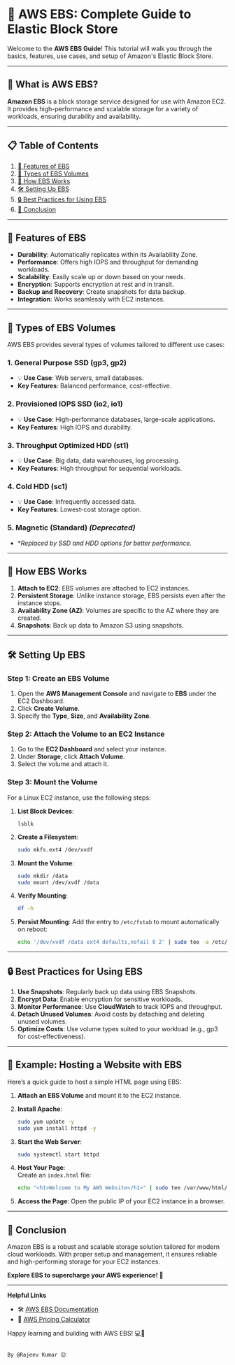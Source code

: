 # 💾 **AWS EBS: Complete Guide to Elastic Block Store**  

Welcome to the **AWS EBS Guide**! This tutorial will walk you through the basics, features, use cases, and setup of Amazon's Elastic Block Store.  

---

## 🎯 **What is AWS EBS?**  

**Amazon EBS** is a block storage service designed for use with Amazon EC2. It provides high-performance and scalable storage for a variety of workloads, ensuring durability and availability.  

---

## 📋 **Table of Contents**  

1. [🌟 Features of EBS](#-features-of-ebs)  
2. [📘 Types of EBS Volumes](#-types-of-ebs-volumes)  
3. [🚀 How EBS Works](#-how-ebs-works)  
4. [🛠️ Setting Up EBS](#%EF%B8%8F-setting-up-ebs)  
5. [🔒 Best Practices for Using EBS](#-best-practices-for-using-ebs)  
6. [🎉 Conclusion](#-conclusion)  

---

## 🌟 **Features of EBS**  

- **Durability**: Automatically replicates within its Availability Zone.  
- **Performance**: Offers high IOPS and throughput for demanding workloads.  
- **Scalability**: Easily scale up or down based on your needs.  
- **Encryption**: Supports encryption at rest and in transit.  
- **Backup and Recovery**: Create snapshots for data backup.  
- **Integration**: Works seamlessly with EC2 instances.  

---

## 📘 **Types of EBS Volumes**  

AWS EBS provides several types of volumes tailored to different use cases:  

### 1. **General Purpose SSD (gp3, gp2)**  
- 💡 **Use Case**: Web servers, small databases.  
- **Key Features**: Balanced performance, cost-effective.  

### 2. **Provisioned IOPS SSD (io2, io1)**  
- 💡 **Use Case**: High-performance databases, large-scale applications.  
- **Key Features**: High IOPS and durability.  

### 3. **Throughput Optimized HDD (st1)**  
- 💡 **Use Case**: Big data, data warehouses, log processing.  
- **Key Features**: High throughput for sequential workloads.  

### 4. **Cold HDD (sc1)**  
- 💡 **Use Case**: Infrequently accessed data.  
- **Key Features**: Lowest-cost storage option.  

### 5. **Magnetic (Standard)** *(Deprecated)*  
- **Replaced by SSD and HDD options for better performance.*  

---

## 🚀 **How EBS Works**  

1. **Attach to EC2**: EBS volumes are attached to EC2 instances.  
2. **Persistent Storage**: Unlike instance storage, EBS persists even after the instance stops.  
3. **Availability Zone (AZ)**: Volumes are specific to the AZ where they are created.  
4. **Snapshots**: Back up data to Amazon S3 using snapshots.  

---

## 🛠️ **Setting Up EBS**  

### Step 1: Create an EBS Volume  

1. Open the **AWS Management Console** and navigate to **EBS** under the EC2 Dashboard.  
2. Click **Create Volume**.  
3. Specify the **Type**, **Size**, and **Availability Zone**.  

### Step 2: Attach the Volume to an EC2 Instance  

1. Go to the **EC2 Dashboard** and select your instance.  
2. Under **Storage**, click **Attach Volume**.  
3. Select the volume and attach it.  

### Step 3: Mount the Volume  

For a Linux EC2 instance, use the following steps:  

1. **List Block Devices**:  
   ```git
   lsblk
   ```  

2. **Create a Filesystem**:  
   ```bash
   sudo mkfs.ext4 /dev/xvdf
   ```  

3. **Mount the Volume**:  
   ```bash
   sudo mkdir /data
   sudo mount /dev/xvdf /data
   ```  

4. **Verify Mounting**:  
   ```bash
   df -h
   ```  

5. **Persist Mounting**: Add the entry to `/etc/fstab` to mount automatically on reboot:  
   ```bash
   echo '/dev/xvdf /data ext4 defaults,nofail 0 2' | sudo tee -a /etc/fstab
   ```  

---

## 🔒 **Best Practices for Using EBS**  

1. **Use Snapshots**: Regularly back up data using EBS Snapshots.  
2. **Encrypt Data**: Enable encryption for sensitive workloads.  
3. **Monitor Performance**: Use **CloudWatch** to track IOPS and throughput.  
4. **Detach Unused Volumes**: Avoid costs by detaching and deleting unused volumes.  
5. **Optimize Costs**: Use volume types suited to your workload (e.g., gp3 for cost-effectiveness).  

---

## 📘 **Example: Hosting a Website with EBS**  

Here’s a quick guide to host a simple HTML page using EBS:  

1. **Attach an EBS Volume** and mount it to the EC2 instance.  
2. **Install Apache**:  
   ```bash
   sudo yum update -y
   sudo yum install httpd -y
   ```  

3. **Start the Web Server**:  
   ```bash
   sudo systemctl start httpd
   ```  

4. **Host Your Page**:  
   Create an `index.html` file:  
   ```bash
   echo "<h1>Welcome to My AWS Website</h1>" | sudo tee /var/www/html/index.html
   ```  

5. **Access the Page**: Open the public IP of your EC2 instance in a browser.  

---

## 🎉 **Conclusion**  

Amazon EBS is a robust and scalable storage solution tailored for modern cloud workloads. With proper setup and management, it ensures reliable and high-performing storage for your EC2 instances.  

**Explore EBS to supercharge your AWS experience! 🚀**  

---

**Helpful Links**  
- 🛠️ [AWS EBS Documentation](https://docs.aws.amazon.com/AWSEC2/latest/UserGuide/AmazonEBS.html)  
- 📖 [AWS Pricing Calculator](https://calculator.aws/#/)  

Happy learning and building with AWS EBS! 💻🎉  
```  

By @Rajeev Kumar 😊
